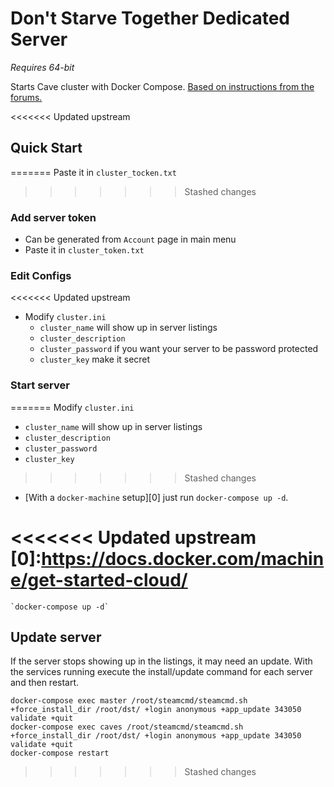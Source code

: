 

# Don't Starve Together Dedicated Server

*Requires 64-bit*

Starts Cave cluster with Docker Compose. [Based on instructions from the forums.](http://forums.kleientertainment.com/topic/64441-dedicated-server-quick-setup-guide-linux/)

<<<<<<< Updated upstream
## Quick Start
=======
Paste it in `cluster_tocken.txt`
>>>>>>> Stashed changes

### Add server token

* Can be generated from `Account` page in main menu
* Paste it in `cluster_token.txt`

### Edit Configs

<<<<<<< Updated upstream
* Modify `cluster.ini`
	- `cluster_name` will show up in server listings
    - `cluster_description` 
    - `cluster_password` if you want your server to be password protected
    - `cluster_key` make it secret

### Start server
=======
Modify `cluster.ini`
* `cluster_name` will show up in server listings
* `cluster_description`
* `cluster_password`
* `cluster_key`
>>>>>>> Stashed changes

* [With a `docker-machine` setup][0] just run `docker-compose up -d`.

<<<<<<< Updated upstream
[0]:https://docs.docker.com/machine/get-started-cloud/
=======
    `docker-compose up -d`


## Update server

If the server stops showing up in the listings, it may need an update. With the services running execute the install/update command for each server and then restart.

    docker-compose exec master /root/steamcmd/steamcmd.sh +force_install_dir /root/dst/ +login anonymous +app_update 343050 validate +quit
    docker-compose exec caves /root/steamcmd/steamcmd.sh +force_install_dir /root/dst/ +login anonymous +app_update 343050 validate +quit
    docker-compose restart
>>>>>>> Stashed changes
